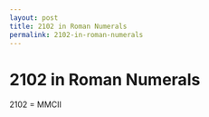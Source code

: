 ```yaml
---
layout: post
title: 2102 in Roman Numerals
permalink: 2102-in-roman-numerals
---
```


# 2102 in Roman Numerals

2102 = MMCII
